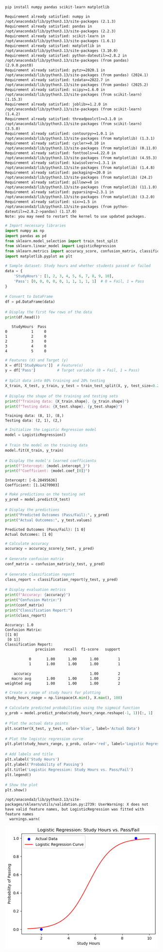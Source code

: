 ```python
pip install numpy pandas scikit-learn matplotlib
```

    Requirement already satisfied: numpy in /opt/anaconda3/lib/python3.13/site-packages (2.1.3)
    Requirement already satisfied: pandas in /opt/anaconda3/lib/python3.13/site-packages (2.2.3)
    Requirement already satisfied: scikit-learn in /opt/anaconda3/lib/python3.13/site-packages (1.6.1)
    Requirement already satisfied: matplotlib in /opt/anaconda3/lib/python3.13/site-packages (3.10.0)
    Requirement already satisfied: python-dateutil>=2.8.2 in /opt/anaconda3/lib/python3.13/site-packages (from pandas) (2.9.0.post0)
    Requirement already satisfied: pytz>=2020.1 in /opt/anaconda3/lib/python3.13/site-packages (from pandas) (2024.1)
    Requirement already satisfied: tzdata>=2022.7 in /opt/anaconda3/lib/python3.13/site-packages (from pandas) (2025.2)
    Requirement already satisfied: scipy>=1.6.0 in /opt/anaconda3/lib/python3.13/site-packages (from scikit-learn) (1.15.3)
    Requirement already satisfied: joblib>=1.2.0 in /opt/anaconda3/lib/python3.13/site-packages (from scikit-learn) (1.4.2)
    Requirement already satisfied: threadpoolctl>=3.1.0 in /opt/anaconda3/lib/python3.13/site-packages (from scikit-learn) (3.5.0)
    Requirement already satisfied: contourpy>=1.0.1 in /opt/anaconda3/lib/python3.13/site-packages (from matplotlib) (1.3.1)
    Requirement already satisfied: cycler>=0.10 in /opt/anaconda3/lib/python3.13/site-packages (from matplotlib) (0.11.0)
    Requirement already satisfied: fonttools>=4.22.0 in /opt/anaconda3/lib/python3.13/site-packages (from matplotlib) (4.55.3)
    Requirement already satisfied: kiwisolver>=1.3.1 in /opt/anaconda3/lib/python3.13/site-packages (from matplotlib) (1.4.8)
    Requirement already satisfied: packaging>=20.0 in /opt/anaconda3/lib/python3.13/site-packages (from matplotlib) (24.2)
    Requirement already satisfied: pillow>=8 in /opt/anaconda3/lib/python3.13/site-packages (from matplotlib) (11.1.0)
    Requirement already satisfied: pyparsing>=2.3.1 in /opt/anaconda3/lib/python3.13/site-packages (from matplotlib) (3.2.0)
    Requirement already satisfied: six>=1.5 in /opt/anaconda3/lib/python3.13/site-packages (from python-dateutil>=2.8.2->pandas) (1.17.0)
    Note: you may need to restart the kernel to use updated packages.



```python
# Import necessary libraries
import numpy as np
import pandas as pd
from sklearn.model_selection import train_test_split
from sklearn.linear_model import LogisticRegression
from sklearn.metrics import accuracy_score, confusion_matrix, classification_report
import matplotlib.pyplot as plt
```


```python
# Sample dataset: Study hours and whether students passed or failed
data = {
    'StudyHours': [1, 2, 3, 4, 5, 6, 7, 8, 9, 10],
    'Pass': [0, 0, 0, 0, 0, 1, 1, 1, 1, 1]  # 0 = Fail, 1 = Pass
}

# Convert to DataFrame
df = pd.DataFrame(data)

# Display the first few rows of the data
print(df.head())
```

       StudyHours  Pass
    0           1     0
    1           2     0
    2           3     0
    3           4     0
    4           5     0



```python
# Features (X) and Target (y)
X = df[['StudyHours']]  # Feature(s)
y = df['Pass']          # Target variable (0 = Fail, 1 = Pass)

# Split data into 80% training and 20% testing
X_train, X_test, y_train, y_test = train_test_split(X, y, test_size=0.2, random_state=42)

# Display the shape of the training and testing sets
print(f"Training data: {X_train.shape}, {y_train.shape}")
print(f"Testing data: {X_test.shape}, {y_test.shape}")
```

    Training data: (8, 1), (8,)
    Testing data: (2, 1), (2,)



```python
# Initialize the Logistic Regression model
model = LogisticRegression()

# Train the model on the training data
model.fit(X_train, y_train)

# Display the model's learned coefficients
print(f"Intercept: {model.intercept_}")
print(f"Coefficient: {model.coef_[0]}")
```

    Intercept: [-6.28495636]
    Coefficient: [1.14270903]



```python
# Make predictions on the testing set
y_pred = model.predict(X_test)

# Display the predictions
print("Predicted Outcomes (Pass/Fail):", y_pred)
print("Actual Outcomes:", y_test.values)
```

    Predicted Outcomes (Pass/Fail): [1 0]
    Actual Outcomes: [1 0]



```python
# Calculate accuracy
accuracy = accuracy_score(y_test, y_pred)

# Generate confusion matrix
conf_matrix = confusion_matrix(y_test, y_pred)

# Generate classification report
class_report = classification_report(y_test, y_pred)

# Display evaluation metrics
print(f"Accuracy: {accuracy}")
print("Confusion Matrix:")
print(conf_matrix)
print("Classification Report:")
print(class_report)
```

    Accuracy: 1.0
    Confusion Matrix:
    [[1 0]
     [0 1]]
    Classification Report:
                  precision    recall  f1-score   support
    
               0       1.00      1.00      1.00         1
               1       1.00      1.00      1.00         1
    
        accuracy                           1.00         2
       macro avg       1.00      1.00      1.00         2
    weighted avg       1.00      1.00      1.00         2
    



```python
# Create a range of study hours for plotting
study_hours_range = np.linspace(X.min(), X.max(), 100)

# Calculate predicted probabilities using the sigmoid function
y_prob = model.predict_proba(study_hours_range.reshape(-1, 1))[:, 1]

# Plot the actual data points
plt.scatter(X_test, y_test, color='blue', label='Actual Data')

# Plot the logistic regression curve
plt.plot(study_hours_range, y_prob, color='red', label='Logistic Regression Curve')

# Add labels and title
plt.xlabel('Study Hours')
plt.ylabel('Probability of Passing')
plt.title('Logistic Regression: Study Hours vs. Pass/Fail')
plt.legend()

# Show the plot
plt.show()
```

    /opt/anaconda3/lib/python3.13/site-packages/sklearn/utils/validation.py:2739: UserWarning: X does not have valid feature names, but LogisticRegression was fitted with feature names
      warnings.warn(



    
![png](output_7_1.png)
    



```python

```
